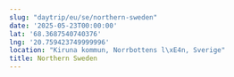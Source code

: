 ```yaml
---
slug: "daytrip/eu/se/northern-sweden"
date: '2025-05-23T00:00:00'
lat: '68.3687540740376'
lng: '20.759423749999996'
location: "Kiruna kommun, Norrbottens l\xE4n, Sverige"
title: Northern Sweden
---
```



